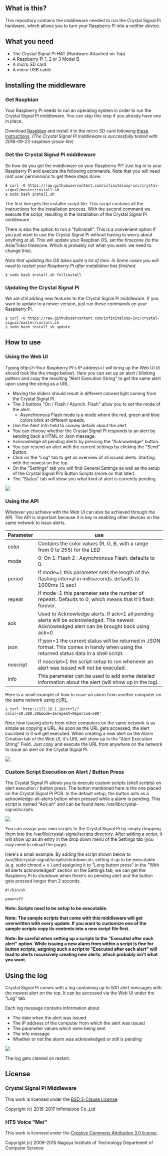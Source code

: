 ## What is this?

This repository contains the middleware needed to run the Crystal Signal Pi hardware, which allows you to turn your Raspberry Pi into a notifier device. 

## What you need

* The Crystal Signal Pi HAT (Hardware Attached on Top) 
* A Raspberry Pi 1, 2 or 3 Model B
* A micro SD card 
* A micro USB cable 

## Installing the middleware 

### Get Raspbian

Your Raspberry Pi needs to run an operating system in order to run the Crystal Signal Pi middleware. 
You can skip this step if you already have one in place. 

Download [Raspbian](https://www.raspberrypi.org/downloads/raspbian/) and install it to the micro SD card following [these instructions](https://www.raspberrypi.org/documentation/installation/installing-images/README.md).
*(The Crystal Signal Pi middleware is successfully tested with 2016-09-23-raspbian-jessie-lite)*

### Get the Crystal Signal Pi middleware

So how do you get the middleware on your Raspberry Pi? Just log in to your Raspberry Pi and execute the following commands. Note that you will need root user permissions to get these steps done. 

```
$ curl -O https://raw.githubusercontent.com/infiniteloop-inc/crystal-signal/master/install.sh
$ sudo bash install.sh
```

The first line gets the installer script file. This script contains all the instructions for the installation process. 
With the second command we execute the script, resulting in the installation of the Crystal Signal Pi middleware. 

There is also the option to run a "fullinstall". This is a convenient option if you just want to use the Crystal Signal Pi without having to worry about anything at all.
This will update your Raspbian OS, set the timezone (to the Asia/Tokio timezone. Which is probably not what you want. we need to change this). 

*Note that updating the OS takes quite a lot of time. In Some cases you will need to restart your Raspberry Pi after installation has finished.*

```
$ sudo bash install.sh fullinstall
```

### Updating the Crystal Signal Pi

We are still adding new features to the Crystal Signal Pi middleware. 
If you want to update to a newer version, just run these commands on your Raspberry Pi.

```
$ curl -O https://raw.githubusercontent.com/infiniteloop-inc/crystal-signal/master/install.sh
$ sudo bash install.sh update
```

## How to use 

### Using the Web UI

Typing http://<Your Raspberry Pi's IP address>/ will bring up the Web UI (it should look like the image below).
Here you can set up an alert / blinking pattern and copy the resulting "Alert Execution String" to get the same alert upon using the string as a URL.

* Moving the sliders should result in different colored light coming from the Crystal Signal Pi.
* The 3 buttons "On / Flash / Asynch. Flash" allow you to set the mode of the alert.
    * Asynchronous Flash mode is a mode where the red, green and blue colors blink at different speeds.
* Use the Alert Info field to convey details about the alert. 
* You can choose whether the Crystal Signal Pi responds to an alert by sending back a HTML or Json message.
* Acknowledge all pending alerts by pressing the "Acknowledge" button.
* You can resend an alert with the current settings by clicking the "Send" Button. 
* Click on the "Log" tab to get an overview of all issued alerts. Starting with the newest on the top.
* On the "Settings" tab you will find General Settings as well as the setup of the Crystal Signal Pi's Button Scripts (more on that later).  
* The "Status" tab will show you what kind of alert is currently pending.

![](img/control_en.png)

### Using the API

Whatever you achieve with the Web UI can also be achieved through the API. The API is important because it is key in enabling other devices on the same network to issue alerts.


| Parameter | use |
|-----|-----|
| color | Contains the color values (R, G, B, with a range from 0 to 255) for the LED |
| mode | 0: On 1: Flash 2 : Asynchronous Flash. defaults to 0. |
| period | If mode=1 this parameter sets the length of the flashing interval in milliseconds. defaults to 1000ms (1 sec) |
| repeat | If mode=1 this parameter sets the number of repeats. Defaults to 0, which means that it'll flash forever. |
| ack | Used to Acknowledge alerts. If ack=1 all pending alerts will be acknowledged. The newest Acknowledged alert can be brought back using ack=0 |
| json | If json=1 the current status will be returned in JSON format. This comes in handy when using the returned status data in a shell script. |
| noscript | If noscript=1 the script setup to run whenever an alert was issued will not be executed. |
| info | This parameter can be used to add some detailed information about the alert (will show up in the log).|

Here is a small example of how to issue an alarm from another computer on the same network using [cURL](https://en.wikipedia.org/wiki/CURL). 

```
$ curl 'http://172.16.1.10/ctrl/?color=10,200,30&mode=1&repeat=0&period=500'
```

Note how issuing alerts from other computers on the same network is as simple as copying a URL. As soon as the URL gets accessed, the alert inscribed in it will get executed.
When creating a new alert on the Alarm Creation tab of the Web UI, it's URL will show up in the "Alert Execution String" Field. Just copy and execute the URL from anywhere on the network to issue an alert on the Crystal Signal Pi.

![](img/query_en.png)

### Custom Script Execution on Alert / Button Press

The Crystal Signal Pi allows you to execute custom scripts (shell scripts) on alert execution / button press. The button mentioned here is the one placed on the Crystal Signal Pi PCB.
In the default setup, the button acts as a acknowledge-all-alerts button when pressed while a alarm is pending. This script is named "Ack.sh" and can be found here: /var/lib/crystal-signal/scripts.

![](img/settings_en.png)

You can assign your own scripts to the Crystal Signal Pi by simply dropping them into the /var/lib/crystal-signal/scripts directory.
After adding a script, it will show up as an entry in the drop down menu of the Settings tab (you may need to reload the page). 

Here's a small example. By adding the script shown below to /var/lib/crystal-signal/scripts/shutdown.sh, setting it up to be executable (e.g. sudo chmod + x <scriptname>) and assigning it to "Long button press" in the "With all alerts acknowledged" section on the Settings tab, we can get the Raspberry Pi to shutdown when there's no pending alert and the button gets pressed longer then 2 seconds. 

```
#!/bin/sh

poweroff
```
**Note: Scripts need to be setup to be executable.**

**Note: The sample scripts that come with this middleware will get overwritten with every update. If you want to customize one of the sample scripts copy its contents into a new script file first.**

**Note: Be careful when setting up a scripts to the "Executed after each alert" option. While issuing a new alarm from within a script is fine for button scripts, asigning such a script to "Executed after each alert" will lead to alerts rucursively creating new alerts, which probably isn't what you want.**

## Using the log 

Crystal Signal Pi comes with a log containing up to 500 alert messages with the newest alert on the top.
It can be accessed via the Web UI under the "Log" tab.

Each log message contains information about 

* The date when the alert was issued
* The IP address of the computer from which the alert was issued
* The parameter values which were being sent
* The info message 
* Whether or not the alarm was acknowledged or still is pending


![](img/log_en.png)

The log gets cleared on restart.

## License

### Crystal Signal Pi Middleware

This work is licensed under the [BSD 3-Clause License](https://opensource.org/licenses/BSD-3-Clause).

Copyright (c) 2016-2017  Infiniteloop Co.,Ltd

### HTS Voice "Mei"

This work is licensed under the [Creative Commons Attribution 3.0 license](https://creativecommons.org/licenses/by/3.0/legalcode).

Copyright (c) 2009-2015  Nagoya Institute of Technology
                         Department of Computer Science
